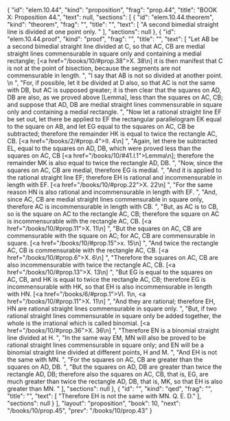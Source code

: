 {
  "id": "elem.10.44",
  "kind": "proposition",
  "frag": "prop.44",
  "title": "BOOK X: Proposition 44.",
  "text": null,
  "sections": [
    {
      "id": "elem.10.44.theorem",
      "kind": "theorem",
      "frag": "",
      "title": "",
      "text": [
        "A second bimedial straight line is divided at one point only. "
      ],
      "sections": null
    },
    {
      "id": "elem.10.44.proof",
      "kind": "proof",
      "frag": "",
      "title": "",
      "text": [
        "Let AB be a second bimedial straight line divided at C, so that AC, CB are medial straight lines commensurable in square only and containing a medial rectangle; [<a href=\"/books/10/#prop.38\">X. 38</a>\n] it is then manifest that C is not at the point of bisection, because the segments are not commensurable in length. ",
        "I say that AB is not so divided at another point. \n      ",
        "For, if possible, let it be divided at D also, so that AC is not the same with DB, but AC is supposed greater; it is then clear that the squares on AD, DB are also, as we proved above [Lemma], less than the squares on AC, CB; and suppose that AD, DB are medial straight lines commensurable in square only and containing a medial rectangle. ",
        "Now let a rational straight line EF be set out, let there be applied to EF the rectangular parallelogram EK equal to the square on AB, and let EG equal to the squares on AC, CB be subtracted; therefore the remainder HK is equal to twice the rectangle AC, CB. [<a href=\"/books/2/#prop.4\">II. 4</a>\n] ",
        "Again, let there be subtracted EL, equal to the squares on AD, DB, which were proved less than the squares on AC, CB [<a href=\"/books/10/#41.l.1\">Lemma</a>\n]; therefore the remainder MK is also equal to twice the rectangle AD, DB. ",
        "Now, since the squares on AC, CB are medial, therefore EG is medial. ",
        "And it is applied to the rational straight line EF; therefore EH is rational and incommensurable in length with EF. [<a href=\"/books/10/#prop.22\">X. 22</a>\n] ",
        "For the same reason HN is also rational and incommensurable in length with EF. ",
        "And, since AC, CB are medial straight lines commensurable in square only, therefore AC is incommensurable in length with CB. ",
        "But, as AC is to CB, so is the square on AC to the rectangle AC, CB; therefore the square on AC is incommensurable with the rectangle AC, CB. [<a href=\"/books/10/#prop.11\">X. 11</a>\n] ",
        "But the squares on AC, CB are commensurable with the square on AC; for AC, CB are commensurable in square. [<a href=\"/books/10/#prop.15\">x. 15</a>\n] ",
        "And twice the rectangle AC, CB is commensurable with the rectangle AC, CB. [<a href=\"/books/10/#prop.6\">X. 6</a>\n] ",
        "Therefore the squares on AC, CB are also incommensurable with twice the rectangle AC, CB. [<a href=\"/books/10/#prop.13\">X. 13</a>\n] ",
        "But EG is equal to the squares on AC, CB, and HK is equal to twice the rectangle AC, CB; therefore EG is incommensurable with HK, so that EH is also incommensurable in length with HN. [<a href=\"/books/6/#prop.1\">VI. 1</a>\n, <a href=\"/books/10/#prop.11\">X. 11</a>\n] ",
        "And they are rational; therefore EH, HN are rational straight lines commensurable in square only. ",
        "But, if two rational straight lines commensurable in square only be added together, the whole is the irrational which is called binomial. [<a href=\"/books/10/#prop.36\">X. 36</a>\n] ",
        "Therefore EN is a binomial straight line divided at H. ",
        "In the same way EM, MN will also be proved to be rational straight lines commensurable in square only; and EN will be a binomial straight line divided at different points, H and M. ",
        "And EH is not the same with MN. ",
        "For the squares on AC, CB are greater than the squares on AD, DB. ",
        "But the squares on AD, DB are greater than twice the rectangle AD, DB; therefore also the squares on AC, CB, that is, EG, are much greater than twice the rectangle AD, DB, that is, MK, so that EH is also greater than MN. "
      ],
      "sections": null
    },
    {
      "id": "",
      "kind": "qed",
      "frag": "",
      "title": "",
      "text": [
        "Therefore EH is not the same with MN. Q. E. D."
      ],
      "sections": null
    }
  ],
  "layout": "proposition",
  "book": 10,
  "next": "/books/10/prop.45",
  "prev": "/books/10/prop.43"
}
